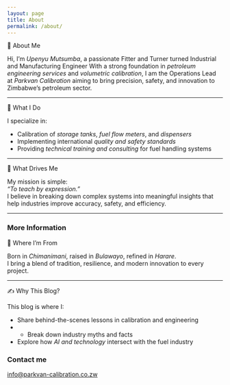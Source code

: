 ```yaml
---
layout: page
title: About
permalink: /about/
---
```

👋 About Me

Hi, I’m *Upenyu Mutsumba*, a passionate Fitter and Turner turned Industrial and Manufacturing Engineer With a strong foundation in *petroleum engineering services* and *volumetric calibration*, I am the Operations Lead at *Parkvan Calibration* aiming to bring precision, safety, and innovation to Zimbabwe’s petroleum sector.

---

💼 What I Do

I specialize in:
- Calibration of *storage tanks*, *fuel flow meters*, and *dispensers*
- Implementing international *quality and safety standards*
- Providing *technical training and consulting* for fuel handling systems

---

🧠 What Drives Me

My mission is simple:  
*“To teach by expression.”*  
I believe in breaking down complex systems into meaningful insights that help industries improve accuracy, safety, and efficiency.

---

### More Information

📍 Where I’m From

Born in *Chimanimani*, raised in *Bulawayo*, refined in *Harare*.  
I bring a blend of tradition, resilience, and modern innovation to every project.

---

✍️ Why This Blog?

This blog is where I:
- Share behind-the-scenes lessons in calibration and engineering
- - Break down industry myths and facts
- Explore how *AI and technology* intersect with the fuel industry

### Contact me

[info@parkvan-calibration.co.zw](mailto:info@parkvan-calibration.co.zw)
